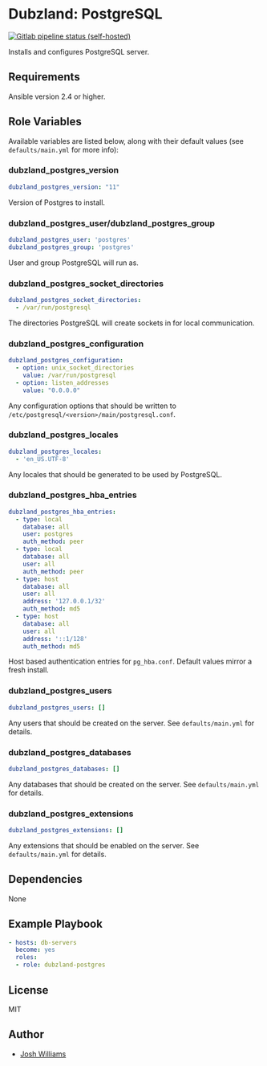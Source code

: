 # Dubzland: PostgreSQL
[![Gitlab pipeline status (self-hosted)](https://img.shields.io/gitlab/pipeline/jdubz/dubzland-postgres?gitlab_url=https%3A%2F%2Fgit.dubzland.net)](https://git.dubzland.net/jdubz/dubzland-postgres/pipelines)

Installs and configures PostgreSQL server.

## Requirements

Ansible version 2.4 or higher.

## Role Variables

Available variables are listed below, along with their default values (see
    `defaults/main.yml` for more info):

### dubzland_postgres_version

```yaml
dubzland_postgres_version: "11"
```

Version of Postgres to install.

### dubzland_postgres_user/dubzland_postgres_group

```yaml
dubzland_postgres_user: 'postgres'
dubzland_postgres_group: 'postgres'
```

User and group PostgreSQL will run as.

### dubzland_postgres_socket_directories

```yaml
dubzland_postgres_socket_directories:
  - /var/run/postgresql
```

The directories PostgreSQL will create sockets in for local communication.

### dubzland_postgres_configuration

```yaml
dubzland_postgres_configuration:
  - option: unix_socket_directories
    value: /var/run/postgresql
  - option: listen_addresses
    value: "0.0.0.0"
```

Any configuration options that should be written to `/etc/postgresql/<version>/main/postgresql.conf`.

### dubzland_postgres_locales

```yaml
dubzland_postgres_locales:
  - 'en_US.UTF-8'
```

Any locales that should be generated to be used by PostgreSQL.

### dubzland_postgres_hba_entries

```yaml
dubzland_postgres_hba_entries:
  - type: local
    database: all
    user: postgres
    auth_method: peer
  - type: local
    database: all
    user: all
    auth_method: peer
  - type: host
    database: all
    user: all
    address: '127.0.0.1/32'
    auth_method: md5
  - type: host
    database: all
    user: all
    address: '::1/128'
    auth_method: md5
```

Host based authentication entries for `pg_hba.conf`.  Default values mirror a
fresh install.

### dubzland_postgres_users

```yaml
dubzland_postgres_users: []
```

Any users that should be created on the server.  See `defaults/main.yml` for
details.

### dubzland_postgres_databases

```yaml
dubzland_postgres_databases: []
```

Any databases that should be created on the server.  See `defaults/main.yml` for
details.

### dubzland_postgres_extensions

```yaml
dubzland_postgres_extensions: []
```

Any extensions that should be enabled on the server.  See `defaults/main.yml` for
details.

## Dependencies

None

## Example Playbook

```yaml
- hosts: db-servers
  become: yes
  roles:
  - role: dubzland-postgres
```

## License

MIT

## Author

* [Josh Williams](https://codingprime.com)
